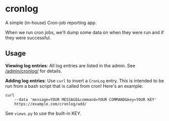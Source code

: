 cronlog
=======

A simple (in-house) Cron-job reporting app.


When we run cron jobs, we'll dump some data on when they were run and if
they were successful.


Usage
-----

**Viewing log entries**: All log entries are listed in the admin. See
[/admin/cronlog/](/admin/cronlog/) for details.


**Adding log entries**: Use `curl` to insert a `CronLog` entry. This is
intended to be run from a bash script that is called from cron! Here's an example:

    curl
        --data 'message=YOUR MESSAGE&command=YOUR COMMAND&key=YOUR KEY'
        https://example.com/cronlog/add/

See `views.py` to use the built-in KEY.
